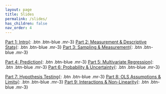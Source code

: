 ```yaml
---
layout: page
title: Slides
permalink: /slides/
has_children: false
nav_order: 4
---
```


[Part 1: Intro](https://raw.githubusercontent.com/bayreuth-politics/R24/main/docs/slides/DataR_24_Week1.pdf){: .btn .btn-blue .mr-3}
[Part 2: Measurement & Descriptive Stats](https://raw.githubusercontent.com/bayreuth-politics/R24/main/docs/slides/DataR_24_Week2.pdf){: .btn .btn-blue .mr-3}
[Part 3: Sampling & Measurement](https://raw.githubusercontent.com/bayreuth-politics/R24/main/docs/slides/DataR_24_Week3.pdf){: .btn .btn-blue .mr-3}


[Part 4: Prediction](https://raw.githubusercontent.com/bayreuth-politics/R24/main/docs/slides/DataR_24_Week4.pdf){: .btn .btn-blue .mr-3}
[Part 5: Multivariate Regression](https://raw.githubusercontent.com/bayreuth-politics/R24/main/docs/slides/DataR_24_Week5.pdf){: .btn .btn-blue .mr-3}
[Part 6:  Probability & Uncertainty](https://raw.githubusercontent.com/bayreuth-politics/R24/main/docs/slides/DataR_24_Week6.pdf){: .btn .btn-blue .mr-3}


[Part 7:  Hypothesis Testing](https://raw.githubusercontent.com/bayreuth-politics/R24/main/docs/slides/DataR_24_Week7.pdf){: .btn .btn-blue .mr-3}
[Part 8:  OLS Assumptions & Limits](https://raw.githubusercontent.com/bayreuth-politics/R24/main/docs/slides/DataR_24_Week8.pdf){: .btn .btn-blue .mr-3}
[Part 9:  Interactions & Non-Linearity](https://raw.githubusercontent.com/bayreuth-politics/R24/main/docs/slides/DataR_24_Week9.pdf){: .btn .btn-blue .mr-3}

[comment]: <> ([Part 2: Measurement & Descriptive Stats] https://github.com/bayreuth-politics/R24/blob/6c48652a26ab0ad890107cc351e099126718a880/docs/slides/DataR_24_Week1.pdf{: .btn .btn-blue .mr-3})


[comment]: <> ([Part 3: Bivariate Regressions]https://github.com/bayreuth-politics/R/raw/gh-pages/docs/slides/Data_Analysis_in_R_Bayreuth_24_Part3.pdf{: .btn .btn-blue .mr-3})


[comment]: <> ([Part 4: Multivariate Regressions]https://github.com/bayreuth-politics/R/raw/gh-pages/docs/slides/Data_Analysis_in_R_Bayreuth_24_Part4.pdf{: .btn .btn-blue .mr-3})


[comment]: <> ([Part 5: Probability & Uncertainty]https://github.com/bayreuth-politics/R/raw/gh-pages/docs/slides/Data_Analysis_in_R_Bayreuth_24_Part5.pdf{: .btn .btn-blue .mr-3})


[comment]: <> ([Part 6: Hypothesis Testing]https://github.com/bayreuth-politics/R/raw/gh-pages/docs/slides/Data_Analysis_in_R_Bayreuth_24_Part6.pdf{: .btn .btn-blue .mr-3})


[comment]: <> ([Part 7: OLS Assumptions & Limits]https://github.com/bayreuth-politics/R/raw/gh-pages/docs/slides/Data_Analysis_in_R_Bayreuth_24_Part7.pdf{: .btn .btn-blue .mr-3})


[comment]: <> ([Part 8: Interactions & Non-Linearity]https://github.com/bayreuth-politics/R/raw/gh-pages/docs/slides/Data_Analysis_in_R_Bayreuth_24_Part8.pdf{: .btn .btn-blue .mr-3})
